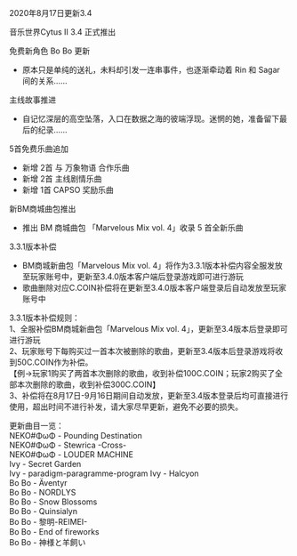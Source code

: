 2020年8月17日更新3.4  
     
音乐世界Cytus II 3.4 正式推出  
  
免费新角色 Bo Bo 更新  
- 原本只是单纯的送礼，未料却引发一连串事件，也逐渐牵动着 Rin 和 Sagar 间的关系……  
  
主线故事推进  
- 自记忆深层的高空坠落，入口在数据之海的彼端浮现。迷惘的她，准备留下最后的纪录……  
  
5首免费乐曲追加  
- 新增 2首 与 万象物语 合作乐曲  
- 新增 2首 主线剧情乐曲  
- 新增 1首 CAPSO 奖励乐曲  
  
新BM商城曲包推出  
- 推出 BM 商城曲包 「Marvelous Mix vol. 4」收录 5 首全新乐曲  
  
3.3.1版本补偿  
- BM商城新曲包「Marvelous Mix vol. 4」将作为3.3.1版本补偿内容全服发放至玩家账号中，更新至3.4.0版本客户端后登录游戏即可进行游玩  
- 歌曲删除对应C.COIN补偿将在更新至3.4.0版本客户端登录后自动发放至玩家账号中  
  
3.3.1版本补偿规则：  
1、全服补偿BM商城新曲包「Marvelous Mix vol. 4」，更新至3.4版本后登录即可进行游玩  
2、玩家账号下每购买过一首本次被删除的歌曲，更新至3.4版本后登录游戏将收到50C.COIN作为补偿。  
【例->玩家1购买了两首本次删除的歌曲，收到补偿100C.COIN；玩家2购买了全部本次删除的歌曲，收到补偿300C.COIN】  
3、补偿将在8月17日-9月16日期间自动发放，更新至3.4版本登录后均可直接进行使用，超出时间不进行补发，请大家尽早更新，避免不必要的损失。  
  
更新曲目一览：  
NEKO#ΦωΦ - Pounding Destination  
NEKO#ΦωΦ - Stewrica -Cross-  
NEKO#ΦωΦ - LOUDER MACHINE  
Ivy - Secret Garden   
Ivy - paradigm-paragramme-program
Ivy - Halcyon  
Bo Bo - Äventyr    
Bo Bo - NORDLYS  
Bo Bo - Snow Blossoms  
Bo Bo - Quinsialyn  
Bo Bo - 黎明-REIMEI-  
Bo Bo - End of fireworks  
Bo Bo - 神様と羊飼い  